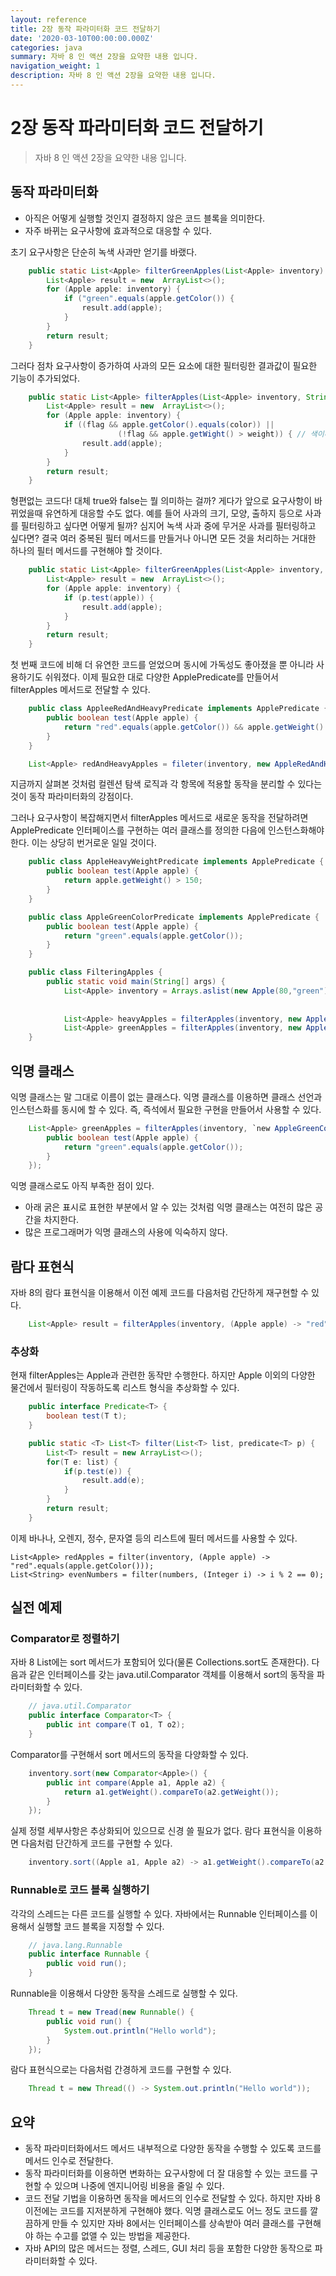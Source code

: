 ```yaml
---
layout: reference
title: 2장 동작 파라미터화 코드 전달하기
date: '2020-03-10T00:00:00.000Z'
categories: java
summary: 자바 8 인 액션 2장을 요약한 내용 입니다.
navigation_weight: 1
description: 자바 8 인 액션 2장을 요약한 내용 입니다.
---
```


# 2장 동작 파라미터화 코드 전달하기

> 자바 8 인 액션 2장을 요약한 내용 입니다.

## 동작 파라미터화

* 아직은 어떻게 실행할 것인지 결정하지 않은 코드 블록을 의미한다.
* 자주 바뀌는 요구사항에 효과적으로 대응할 수 있다.

초기 요구사항은 단순히 녹색 사과만 얻기를 바랬다.

```java
    public static List<Apple> filterGreenApples(List<Apple> inventory) {
        List<Apple> result = new  ArrayList<>();
        for (Apple apple: inventory) {
            if ("green".equals(apple.getColor()) {
                result.add(apple);
            }
        }
        return result;
    }
```

그러다 점차 요구사항이 증가하여 사과의 모든 요소에 대한 필터링한 결과값이 필요한 기능이 추가되었다.

```java
    public static List<Apple> filterApples(List<Apple> inventory, String color, int weight, boolean flag) {
        List<Apple> result = new  ArrayList<>();
        for (Apple apple: inventory) {
            if ((flag && apple.getColor().equals(color)) ||
                        (!flag && apple.getWight() > weight)) { // 색이나 무게에 따라 필터링 한다. 
                result.add(apple);
            }
        }
        return result;
    }
```

형편없는 코드다! 대체 true와 false는 뭘 의미하는 걸까? 게다가 앞으로 요구사항이 바뀌었을때 유연하게 대응할 수도 없다. 예를 들어 사과의 크기, 모양, 출하지 등으로 사과를 필터링하고 싶다면 어떻게 될까? 심지어 녹색 사과 중에 무거운 사과를 필터링하고 싶다면? 결국 여러 중복된 필터 메서드를 만들거나 아니면 모든 것을 처리하는 거대한 하나의 필터 메서드를 구현해야 할 것이다.

```java
    public static List<Apple> filterGreenApples(List<Apple> inventory, ApplePredicate p) {
        List<Apple> result = new  ArrayList<>();
        for (Apple apple: inventory) {
            if (p.test(apple)) {
                result.add(apple);
            }
        }
        return result;
    }
```

첫 번째 코드에 비해 더 유연한 코드를 얻었으며 동시에 가독성도 좋아졌을 뿐 아니라 사용하기도 쉬워졌다. 이제 필요한 대로 다양한 ApplePredicate를 만들어서 filterApples 메서드로 전달할 수 있다.

```java
    public class AppleeRedAndHeavyPredicate implements ApplePredicate {
        public boolean test(Apple apple) {
            return "red".equals(apple.getColor()) && apple.getWeight() > 150;
        }
    }

    List<Apple> redAndHeavyApples = fileter(inventory, new AppleRedAndHeavyPredicate());
```

지금까지 살펴본 것처럼 컬렌션 탐색 로직과 각 항목에 적용할 동작을 분리할 수 있다는 것이 동작 파라미터화의 강점이다.

그러나 요구사항이 복잡해지면서 filterApples 메서드로 새로운 동작을 전달하려면 ApplePredicate 인터페이스를 구현하는 여러 클래스를 정의한 다음에 인스턴스화해야 한다. 이는 상당히 번거로운 일일 것이다.

```java
    public class AppleHeavyWeightPredicate implements ApplePredicate {
        public boolean test(Apple apple) {
            return apple.getWeight() > 150;
        }
    }

    public class AppleGreenColorPredicate implements ApplePredicate {
        public boolean test(Apple apple) {
            return "green".equals(apple.getColor());
        }
    }

    public class FilteringApples {
        public static void main(String[] args) {
            List<Apple> inventory = Arrays.aslist(new Apple(80,"green"),
                                                                                        new Apple(155, "green"),
                                                                                        new Apple(120, "red"));
            List<Apple> heavyApples = filterApples(inventory, new AppleHeavyWeightPredicate());
            List<Apple> greenApples = filterApples(inventory, new AppleGreenColorPredicate ());
    }
```

## 익명 클래스

익명 클래스는 말 그대로 이름이 없는 클래스다. 익명 클래스를 이용하면 클래스 선언과 인스턴스화를 동시에 할 수 있다. 즉, 즉석에서 필요한 구현을 만들어서 사용할 수 있다.

```java
    List<Apple> greenApples = filterApples(inventory, `new AppleGreenColorPredicate() {`
        public boolean test(Apple apple) {
            return "green".equals(apple.getColor());
        }
    });
```

익명 클래스로도 아직 부족한 점이 있다.

* 아래 굵은 표시로 표현한 부분에서 알 수 있는 것처럼 익명 클래스는 여전히 많은 공간을 차지한다.
* 많은 프로그래머가 익명 클래스의 사용에 익숙하지 않다.

## 람다 표현식

자바 8의 람다 표현식을 이용해서 이전 예제 코드를 다음처럼 간단하게 재구현할 수 있다.

```java
    List<Apple> result = filterApples(inventory, (Apple apple) -> "red".equals(apple.getColor));
```

### 추상화

현재 filterApples는 Apple과 관련한 동작만 수행한다. 하지만 Apple 이외의 다양한 물건에서 필터링이 작동하도록 리스트 형식을 추상화할 수 있다.

```java
    public interface Predicate<T> {
        boolean test(T t);
    }

    public static <T> List<T> filter(List<T> list, predicate<T> p) {
        List<T> result = new ArrayList<>();
        for(T e: list) {
            if(p.test(e)) {
                result.add(e);
            }
        }
        return result;
    }
```

이제 바나나, 오렌지, 정수, 문자열 등의 리스트에 필터 메서드를 사용할 수 있다.

```text
List<Apple> redApples = filter(inventory, (Apple apple) -> "red".equals(apple.getColor()));
List<String> evenNumbers = filter(numbers, (Integer i) -> i % 2 == 0);
```

## 실전 예제

### Comparator로 정렬하기

자바 8 List에는 sort 메서드가 포함되어 있다\(물론 Collections.sort도 존재한다\). 다음과 같은 인터페이스를 갖는 java.util.Comparator 객체를 이용해서 sort의 동작을 파라미터화할 수 있다.

```java
    // java.util.Comparator
    public interface Comparator<T> {
        public int compare(T o1, T o2);
    }
```

Comparator를 구현해서 sort 메서드의 동작을 다양화할 수 있다.

```java
    inventory.sort(new Comparator<Apple>() {
        public int compare(Apple a1, Apple a2) {
            return a1.getWeight().compareTo(a2.getWeight());
        }
    });
```

실제 정렬 세부사항은 추상화되어 있으므로 신경 쓸 필요가 없다. 람다 표현식을 이용하면 다음처럼 단간하게 코드를 구현할 수 있다.

```java
    inventory.sort((Apple a1, Apple a2) -> a1.getWeight().compareTo(a2.getWeight()));
```

### Runnable로 코드 블록 실행하기

각각의 스레드는 다른 코드를 실행할 수 있다. 자바에서는 Runnable 인터페이스를 이용해서 실행할 코드 블록을 지정할 수 있다.

```java
    // java.lang.Runnable
    public interface Runnable {
        public void run();
    }
```

Runnable을 이용해서 다양한 동작을 스레드로 실행할 수 있다.

```java
    Thread t = new Tread(new Runnable() {
        public void run() {
            System.out.println("Hello world");
        }
    });
```

람다 표현식으로는 다음처럼 간경하게 코드를 구현할 수 있다.

```java
    Thread t = new Thread(() -> System.out.println("Hello world"));
```

## 요약

* 동작 파라미터화에서드 메서드 내부적으로 다양한 동작을 수행할 수 있도록 코드를 메서드 인수로 전달한다.
* 동작 파라미터화를 이용하면 변화하는 요구사항에 더 잘 대응할 수 있는 코드를 구현할 수 있으며 나중에 엔지니어링 비용을 줄일 수 있다.
* 코드 전달 기법을 이용하면 동작을 메서드의 인수로 전달할 수 있다. 하지만 자바 8 이전에는 코드를 지저분하게 구현해야 했다. 익명 클래스로도 어느 정도 코드를 깔끔하게 만들 수 있지만 자바 8에서는 인터페이스를 상속받아 여러 클래스를 구현해야 하는 수고를 없앨 수 있는 방법을 제공한다.
* 자바 API의 많은 메서드는 정렬, 스레드, GUI 처리 등을 포함한 다양한 동작으로 파라미터화할 수 있다.

